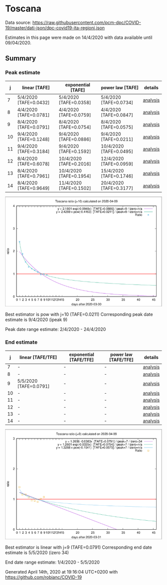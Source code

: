 # Toscana


Data source: https://raw.githubusercontent.com/pcm-dpc/COVID-19/master/dati-json/dpc-covid19-ita-regioni.json

Estimates in this page were made on 14/4/2020 with data available until 09/04/2020.


## Summary 

### Peak estimate 
|j|linear [TAFE]|exponential [TAFE]|power law [TAFE]|details|
|---|----|-----------|---------|-------|
|7|5/4/2020 [TAFE=0.0432]|5/4/2020 [TAFE=0.0358]|5/4/2020 [TAFE=0.0734]|[analysis](COVID-19_toscana_j7_2020-04-09.md)|
|8|4/4/2020 [TAFE=0.0781]|4/4/2020 [TAFE=0.0759]|4/4/2020 [TAFE=0.0847]|[analysis](COVID-19_toscana_j8_2020-04-09.md)|
|9|8/4/2020 [TAFE=0.0791]|8/4/2020 [TAFE=0.0754]|8/4/2020 [TAFE=0.0575]|[analysis](COVID-19_toscana_j9_2020-04-09.md)|
|10|9/4/2020 [TAFE=0.1248]|9/4/2020 [TAFE=0.0886]|9/4/2020 [TAFE=0.0211]|[analysis](COVID-19_toscana_j10_2020-04-09.md)|
|11|9/4/2020 [TAFE=0.3184]|9/4/2020 [TAFE=0.1592]|10/4/2020 [TAFE=0.0495]|[analysis](COVID-19_toscana_j11_2020-04-09.md)|
|12|8/4/2020 [TAFE=0.6078]|10/4/2020 [TAFE=0.2016]|12/4/2020 [TAFE=0.0959]|[analysis](COVID-19_toscana_j12_2020-04-09.md)|
|13|8/4/2020 [TAFE=0.7961]|10/4/2020 [TAFE=0.1954]|15/4/2020 [TAFE=0.1746]|[analysis](COVID-19_toscana_j13_2020-04-09.md)|
|14|8/4/2020 [TAFE=0.9649]|11/4/2020 [TAFE=0.1502]|20/4/2020 [TAFE=0.3177]|[analysis](COVID-19_toscana_j14_2020-04-09.md)|

![best peak estimate](COVID-19_toscana_j10_2020-04-09.png)

Best estimator is pow with j=10 (TAFE=0.0211)
Corresponding peak date estimate is 9/4/2020 (ipeak 9)


Peak date range estimate: 2/4/2020 - 24/4/2020

### End estimate 
|j|linear [TAFE/TFE]|exponential [TAFE/TFE]|power law [TAFE/TFE]|details|
|---|----|-----------|---------|-------|
|7|-|-|-|[analysis](COVID-19_toscana_j7_2020-04-09.md)|
|8|-|-|-|[analysis](COVID-19_toscana_j8_2020-04-09.md)|
|9|5/5/2020 [TAFE=0.0791]|-|-|[analysis](COVID-19_toscana_j9_2020-04-09.md)|
|10|-|-|-|[analysis](COVID-19_toscana_j10_2020-04-09.md)|
|11|-|-|-|[analysis](COVID-19_toscana_j11_2020-04-09.md)|
|12|-|-|-|[analysis](COVID-19_toscana_j12_2020-04-09.md)|
|13|-|-|-|[analysis](COVID-19_toscana_j13_2020-04-09.md)|
|14|-|-|-|[analysis](COVID-19_toscana_j14_2020-04-09.md)|

![best zero estimate](COVID-19_toscana_j9_2020-04-09.png)

Best estimator is linear with j=9 (TAFE=0.0791)
Corresponding end date estimate is 5/5/2020 (izero 34)


End date range estimate: 1/4/2020 - 5/5/2020

Generated April 14th, 2020 at 19:16:04 UTC+0200 with https://github.com/robianc/COVID-19
